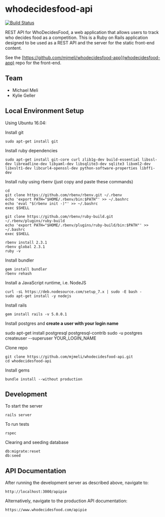 # whodecidesfood-api
[![Build Status](https://travis-ci.org/mjmeli/whodecidesfood-api.svg?branch=master)](https://travis-ci.org/mjmeli/whodecidesfood-api)

REST API for WhoDecidesFood, a web application that allows users to track who decides food as a competition. This is a Ruby on Rails application designed to be used as a REST API and the server for the static front-end content.

See the [https://github.com/mjmeli/whodecidesfood-app](whodecidesfood-app) repo for the front-end.

## Team
* Michael Meli
* Kylie Geller

## Local Environment Setup
Using Ubuntu 16.04:

Install git

    sudo apt-get install git

Install ruby dependencies

    sudo apt-get install git-core curl zlib1g-dev build-essential libssl-dev libreadline-dev libyaml-dev libsqlite3-dev sqlite3 libxml2-dev libxslt1-dev libcurl4-openssl-dev python-software-properties libffi-dev

Install ruby using rbenv (just copy and paste these commands)

    cd
    git clone https://github.com/rbenv/rbenv.git ~/.rbenv
    echo 'export PATH="$HOME/.rbenv/bin:$PATH"' >> ~/.bashrc
    echo 'eval "$(rbenv init -)"' >> ~/.bashrc
    exec $SHELL

    git clone https://github.com/rbenv/ruby-build.git ~/.rbenv/plugins/ruby-build
    echo 'export PATH="$HOME/.rbenv/plugins/ruby-build/bin:$PATH"' >> ~/.bashrc
    exec $SHELL

    rbenv install 2.3.1
    rbenv global 2.3.1
    ruby -v

Install bundler

    gem install bundler
    rbenv rehash

Install a JavaScript runtime, i.e. NodeJS

    curl -sL https://deb.nodesource.com/setup_7.x | sudo -E bash -
    sudo apt-get install -y nodejs

Install rails

    gem install rails -v 5.0.0.1

Install postgres and **create a user with your login name**

  sudo apt-get install postgresql postgresql-contrib
  sudo -u postgres createuser --superuser YOUR_LOGIN_NAME

Clone repo

    git clone https://github.com/mjmeli/whodecidesfood-api.git
    cd whodecidesfood-api

Install gems

    bundle install --without production

## Development
To start the server

    rails server

To run tests

    rspec

Clearing and seeding database

    db:migrate:reset
    db:seed

## API Documentation

After running the development server as described above, navigate to:

    http://localhost:3000/apipie

Alternatively, navigate to the production API documentation:

    https://www.whodecidesfood.com/apipie

